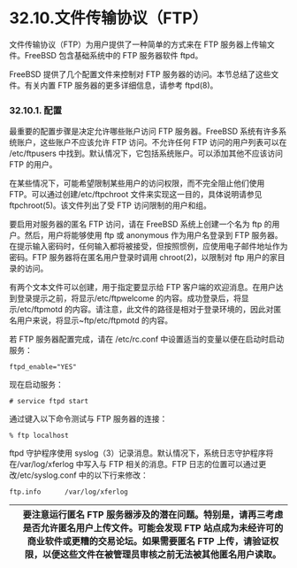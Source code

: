 # 32.10.文件传输协议（FTP）

文件传输协议（FTP）为用户提供了一种简单的方式来在 FTP 服务器上传输文件。FreeBSD 包含基础系统中的 FTP 服务器软件 ftpd。

FreeBSD 提供了几个配置文件来控制对 FTP 服务器的访问。本节总结了这些文件。有关内置 FTP 服务器的更多详细信息，请参考 ftpd(8)。

### 32.10.1. 配置

最重要的配置步骤是决定允许哪些账户访问 FTP 服务器。FreeBSD 系统有许多系统账户，这些账户不应该允许 FTP 访问。不允许任何 FTP 访问的用户列表可以在 /etc/ftpusers 中找到。默认情况下，它包括系统账户。可以添加其他不应该访问 FTP 的用户。

在某些情况下，可能希望限制某些用户的访问权限，而不完全阻止他们使用 FTP。可以通过创建/etc/ftpchroot 文件来实现这一目的，具体说明请参见 ftpchroot(5)。该文件列出了受 FTP 访问限制的用户和组。

要启用对服务器的匿名 FTP 访问，请在 FreeBSD 系统上创建一个名为 ftp 的用户。然后，用户将能够使用 ftp 或 anonymous 作为用户名登录到 FTP 服务器。在提示输入密码时，任何输入都将被接受，但按照惯例，应使用电子邮件地址作为密码。FTP 服务器将在匿名用户登录时调用 chroot(2)，以限制对 ftp 用户的家目录的访问。

有两个文本文件可以创建，用于指定要显示给 FTP 客户端的欢迎消息。在用户达到登录提示之前，将显示/etc/ftpwelcome 的内容。成功登录后，将显示/etc/ftpmotd 的内容。请注意，此文件的路径是相对于登录环境的，因此对匿名用户来说，将显示~ftp/etc/ftpmotd 的内容。

若 FTP 服务器配置完成，请在 /etc/rc.conf 中设置适当的变量以便在启动时启动服务：

```
ftpd_enable="YES"
```

现在启动服务：

```
# service ftpd start
```

通过键入以下命令测试与 FTP 服务器的连接：

```
% ftp localhost
```

ftpd 守护程序使用 syslog（3）记录消息。默认情况下，系统日志守护程序将在/var/log/xferlog 中写入与 FTP 相关的消息。FTP 日志的位置可以通过更改/etc/syslog.conf 中的以下行来修改：

```
ftp.info      /var/log/xferlog
```

|  | 要注意运行匿名 FTP 服务器涉及的潜在问题。特别是，请再三考虑是否允许匿名用户上传文件。可能会发现 FTP 站点成为未经许可的商业软件或更糟的交易论坛。如果需要匿名 FTP 上传，请验证权限，以便这些文件在被管理员审核之前无法被其他匿名用户读取。|
| -- | ------------------------------------------------------------------------------------------------------------------------------------------------------------------------------------------------------------------------------------------- |
